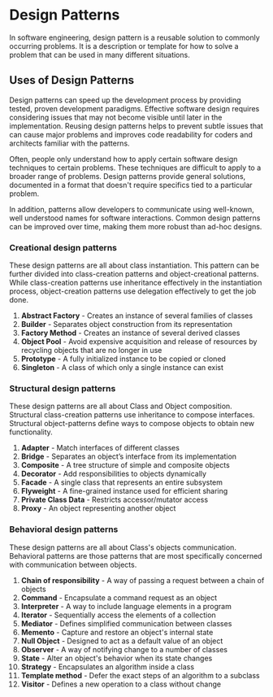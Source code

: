 # Design Patterns

In software engineering, design pattern is a reusable solution to commonly occurring problems. It is a description or template for how to solve a problem that can be used in many different situations. 

## Uses of Design Patterns

Design patterns can speed up the development process by providing tested, proven development paradigms. Effective software design requires considering issues that may not become visible until later in the implementation. Reusing design patterns helps to prevent subtle issues that can cause major problems and improves code readability for coders and architects familiar with the patterns.

Often, people only understand how to apply certain software design techniques to certain problems. These techniques are difficult to apply to a broader range of problems. Design patterns provide general solutions, documented in a format that doesn't require specifics tied to a particular problem.

In addition, patterns allow developers to communicate using well-known, well understood names for software interactions. Common design patterns can be improved over time, making them more robust than ad-hoc designs.

### Creational design patterns
These design patterns are all about class instantiation. This pattern can be further divided into class-creation patterns and object-creational patterns. While class-creation patterns use inheritance effectively in the instantiation process, object-creation patterns use delegation effectively to get the job done.

1. **Abstract Factory** - 
Creates an instance of several families of classes
2. **Builder** -
Separates object construction from its representation
3. **Factory Method** -
Creates an instance of several derived classes
4. **Object Pool** -
Avoid expensive acquisition and release of resources by recycling objects that are no longer in use
5. **Prototype** -
A fully initialized instance to be copied or cloned
6. **Singleton** -
A class of which only a single instance can exist

### Structural design patterns
These design patterns are all about Class and Object composition. Structural class-creation patterns use inheritance to compose interfaces. Structural object-patterns define ways to compose objects to obtain new functionality.

 
1. **Adapter** -
Match interfaces of different classes
2. **Bridge** -
Separates an object’s interface from its implementation
3. **Composite** -
A tree structure of simple and composite objects
4. **Decorator** -
Add responsibilities to objects dynamically
5. **Facade** -
A single class that represents an entire subsystem
6. **Flyweight** -
A fine-grained instance used for efficient sharing
7. **Private Class Data** -
Restricts accessor/mutator access
8. **Proxy** -
An object representing another object

### Behavioral design patterns
These design patterns are all about Class's objects communication. Behavioral patterns are those patterns that are most specifically concerned with communication between objects.

1. **Chain of responsibility** -
A way of passing a request between a chain of objects
2. **Command** -
Encapsulate a command request as an object
3. **Interpreter** -
A way to include language elements in a program
4. **Iterator** -
Sequentially access the elements of a collection
5. **Mediator** -
Defines simplified communication between classes
6. **Memento** -
Capture and restore an object's internal state
7. **Null Object** -
Designed to act as a default value of an object
8. **Observer** -
A way of notifying change to a number of classes
9. **State** -
Alter an object's behavior when its state changes
10. **Strategy** -
Encapsulates an algorithm inside a class
11. **Template method** -
Defer the exact steps of an algorithm to a subclass
12. **Visitor** -
Defines a new operation to a class without change
